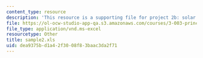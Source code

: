 ```yaml
---
content_type: resource
description: 'This resource is a supporting file for project 2b: solar cell performance.'
file: https://ol-ocw-studio-app-qa.s3.amazonaws.com/courses/3-003-principles-of-engineering-practice-spring-2010/dea9375bd1a42f3008f83baac3da2f71_sample2.xls
file_type: application/vnd.ms-excel
resourcetype: Other
title: sample2.xls
uid: dea9375b-d1a4-2f30-08f8-3baac3da2f71
---
```

